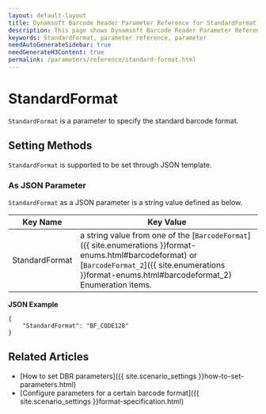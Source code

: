 ```yaml
---
layout: default-layout
title: Dynamsoft Barcode Reader Parameter Reference for StandardFormat
description: This page shows Dynamsoft Barcode Reader Parameter Reference for StandardFormat.
keywords: StandardFormat, parameter reference, parameter
needAutoGenerateSidebar: true
needGenerateH3Content: true
permalink: /parameters/reference/standard-format.html
---
```



# StandardFormat 

`StandardFormat` is a parameter to specify the standard barcode format. 

    
## Setting Methods
`StandardFormat` is supported to be set through JSON template.

### As JSON Parameter
`StandardFormat` as a JSON parameter is a string value defined as below.   

| Key Name | Key Value |
| -------- | --------- |
| StandardFormat | a string value from one of the [`BarcodeFormat`]({{ site.enumerations }}format-enums.html#barcodeformat) or [`BarcodeFormat_2`]({{ site.enumerations }}format-enums.html#barcodeformat_2) Enumeration items. |


**JSON Example**   
```
{
    "StandardFormat": "BF_CODE128"
}
```


<!--
## Impacts on Performance
### Speed
`StandardFormat` has no influence on the Speed.

### Read Rate
Setting `StandardFormat` to an appropriate value when detecting non-standard barcode may improve the Read Rate. 

### Accuracy
Setting `StandardFormat` to an appropriate value when detecting non-standard barcode may improve the Accuracy.

-->
## Related Articles
- [How to set DBR parameters]({{ site.scenario_settings }}how-to-set-parameters.html)
- [Configure parameters for a certain barcode format]({{ site.scenario_settings }}format-specification.html)
